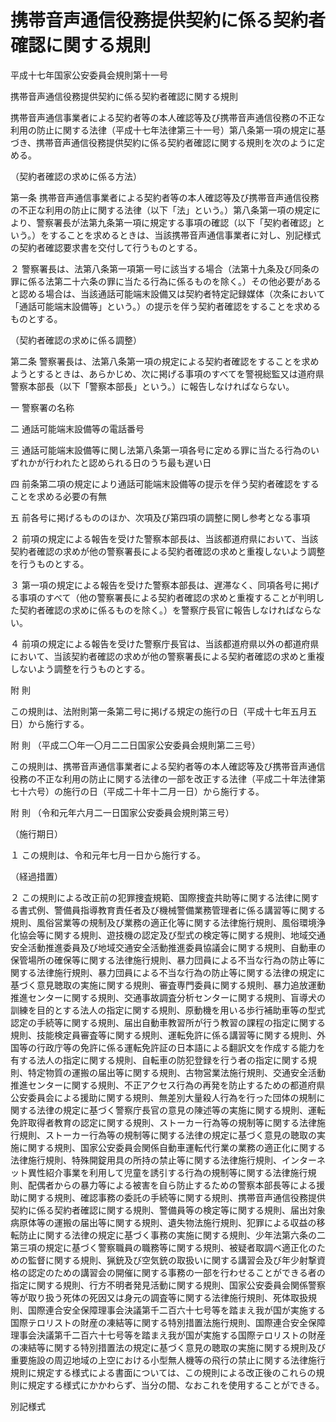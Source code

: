 # 携帯音声通信役務提供契約に係る契約者確認に関する規則

平成十七年国家公安委員会規則第十一号

携帯音声通信役務提供契約に係る契約者確認に関する規則

携帯音声通信事業者による契約者等の本人確認等及び携帯音声通信役務の不正な利用の防止に関する法律（平成十七年法律第三十一号）第八条第一項の規定に基づき、携帯音声通信役務提供契約に係る契約者確認に関する規則を次のように定める。

（契約者確認の求めに係る方法）

第一条 携帯音声通信事業者による契約者等の本人確認等及び携帯音声通信役務の不正な利用の防止に関する法律（以下「法」という。）第八条第一項の規定により、警察署長が法第九条第一項に規定する事項の確認（以下「契約者確認」という。）をすることを求めるときは、当該携帯音声通信事業者に対し、別記様式の契約者確認要求書を交付して行うものとする。

２ 警察署長は、法第八条第一項第一号に該当する場合（法第十九条及び同条の罪に係る法第二十六条の罪に当たる行為に係るものを除く。）その他必要があると認める場合は、当該通話可能端末設備又は契約者特定記録媒体（次条において「通話可能端末設備等」という。）の提示を伴う契約者確認をすることを求めるものとする。

（契約者確認の求めに係る調整）

第二条 警察署長は、法第八条第一項の規定による契約者確認をすることを求めようとするときは、あらかじめ、次に掲げる事項のすべてを警視総監又は道府県警察本部長（以下「警察本部長」という。）に報告しなければならない。

一 警察署の名称

二 通話可能端末設備等の電話番号

三 通話可能端末設備等に関し法第八条第一項各号に定める罪に当たる行為のいずれかが行われたと認められる日のうち最も遅い日

四 前条第二項の規定により通話可能端末設備等の提示を伴う契約者確認をすることを求める必要の有無

五 前各号に掲げるもののほか、次項及び第四項の調整に関し参考となる事項

２ 前項の規定による報告を受けた警察本部長は、当該都道府県において、当該契約者確認の求めが他の警察署長による契約者確認の求めと重複しないよう調整を行うものとする。

３ 第一項の規定による報告を受けた警察本部長は、遅滞なく、同項各号に掲げる事項のすべて（他の警察署長による契約者確認の求めと重複することが判明した契約者確認の求めに係るものを除く。）を警察庁長官に報告しなければならない。

４ 前項の規定による報告を受けた警察庁長官は、当該都道府県以外の都道府県において、当該契約者確認の求めが他の警察署長による契約者確認の求めと重複しないよう調整を行うものとする。

附 則

この規則は、法附則第一条第二号に掲げる規定の施行の日（平成十七年五月五日）から施行する。

附 則 （平成二〇年一〇月二二日国家公安委員会規則第二三号）

この規則は、携帯音声通信事業者による契約者等の本人確認等及び携帯音声通信役務の不正な利用の防止に関する法律の一部を改正する法律（平成二十年法律第七十六号）の施行の日（平成二十年十二月一日）から施行する。

附 則 （令和元年六月二一日国家公安委員会規則第三号）

（施行期日）

１ この規則は、令和元年七月一日から施行する。

（経過措置）

２ この規則による改正前の犯罪捜査規範、国際捜査共助等に関する法律に関する書式例、警備員指導教育責任者及び機械警備業務管理者に係る講習等に関する規則、風俗営業等の規制及び業務の適正化等に関する法律施行規則、風俗環境浄化協会等に関する規則、遊技機の認定及び型式の検定等に関する規則、地域交通安全活動推進委員及び地域交通安全活動推進委員協議会に関する規則、自動車の保管場所の確保等に関する法律施行規則、暴力団員による不当な行為の防止等に関する法律施行規則、暴力団員による不当な行為の防止等に関する法律の規定に基づく意見聴取の実施に関する規則、審査専門委員に関する規則、暴力追放運動推進センターに関する規則、交通事故調査分析センターに関する規則、盲導犬の訓練を目的とする法人の指定に関する規則、原動機を用いる歩行補助車等の型式認定の手続等に関する規則、届出自動車教習所が行う教習の課程の指定に関する規則、技能検定員審査等に関する規則、運転免許に係る講習等に関する規則、外国等の行政庁等の免許に係る運転免許証の日本語による翻訳文を作成する能力を有する法人の指定に関する規則、自転車の防犯登録を行う者の指定に関する規則、特定物質の運搬の届出等に関する規則、古物営業法施行規則、交通安全活動推進センターに関する規則、不正アクセス行為の再発を防止するための都道府県公安委員会による援助に関する規則、無差別大量殺人行為を行った団体の規制に関する法律の規定に基づく警察庁長官の意見の陳述等の実施に関する規則、運転免許取得者教育の認定に関する規則、ストーカー行為等の規制等に関する法律施行規則、ストーカー行為等の規制等に関する法律の規定に基づく意見の聴取の実施に関する規則、国家公安委員会関係自動車運転代行業の業務の適正化に関する法律施行規則、特殊開錠用具の所持の禁止等に関する法律施行規則、インターネット異性紹介事業を利用して児童を誘引する行為の規制等に関する法律施行規則、配偶者からの暴力等による被害を自ら防止するための警察本部長等による援助に関する規則、確認事務の委託の手続等に関する規則、携帯音声通信役務提供契約に係る契約者確認に関する規則、警備員等の検定等に関する規則、届出対象病原体等の運搬の届出等に関する規則、遺失物法施行規則、犯罪による収益の移転防止に関する法律の規定に基づく事務の実施に関する規則、少年法第六条の二第三項の規定に基づく警察職員の職務等に関する規則、被疑者取調べ適正化のための監督に関する規則、猟銃及び空気銃の取扱いに関する講習会及び年少射撃資格の認定のための講習会の開催に関する事務の一部を行わせることができる者の指定に関する規則、行方不明者発見活動に関する規則、国家公安委員会関係警察等が取り扱う死体の死因又は身元の調査等に関する法律施行規則、死体取扱規則、国際連合安全保障理事会決議第千二百六十七号等を踏まえ我が国が実施する国際テロリストの財産の凍結等に関する特別措置法施行規則、国際連合安全保障理事会決議第千二百六十七号等を踏まえ我が国が実施する国際テロリストの財産の凍結等に関する特別措置法の規定に基づく意見の聴取の実施に関する規則及び重要施設の周辺地域の上空における小型無人機等の飛行の禁止に関する法律施行規則に規定する様式による書面については、この規則による改正後のこれらの規則に規定する様式にかかわらず、当分の間、なおこれを使用することができる。

別記様式

[](/./pict/H17F30301000011_1907261507_001.pdf)
